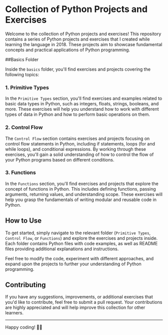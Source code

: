 # Collection of Python Projects and Exercises

Welcome to the collection of Python projects and exercises! This repository contains a series of Python projects and exercises that I created while learning the language in 2018. These projects aim to showcase fundamental concepts and practical applications of Python programming.

##Basics Folder

Inside the `basics` folder, you'll find exercises and projects covering the following topics:

### 1. Primitive Types

In the `Primitive Types` section, you'll find exercises and examples related to basic data types in Python, such as integers, floats, strings, booleans, and more. These exercises will help you understand how to work with different types of data in Python and how to perform basic operations on them.

### 2. Control Flow

The `Control Flow` section contains exercises and projects focusing on control flow statements in Python, including if statements, loops (for and while loops), and conditional expressions. By working through these exercises, you'll gain a solid understanding of how to control the flow of your Python programs based on different conditions.

### 3. Functions

In the `Functions` section, you'll find exercises and projects that explore the concept of functions in Python. This includes defining functions, passing arguments, returning values, and understanding scope. These exercises will help you grasp the fundamentals of writing modular and reusable code in Python.

## How to Use

To get started, simply navigate to the relevant folder (`Primitive Types`, `Control Flow`, or `Functions`) and explore the exercises and projects inside. Each folder contains Python files with code examples, as well as README files providing additional explanations and instructions.

Feel free to modify the code, experiment with different approaches, and expand upon the projects to further your understanding of Python programming.

## Contributing

If you have any suggestions, improvements, or additional exercises that you'd like to contribute, feel free to submit a pull request. Your contributions are highly appreciated and will help improve this collection for other learners.


---

Happy coding! 🐍✨
